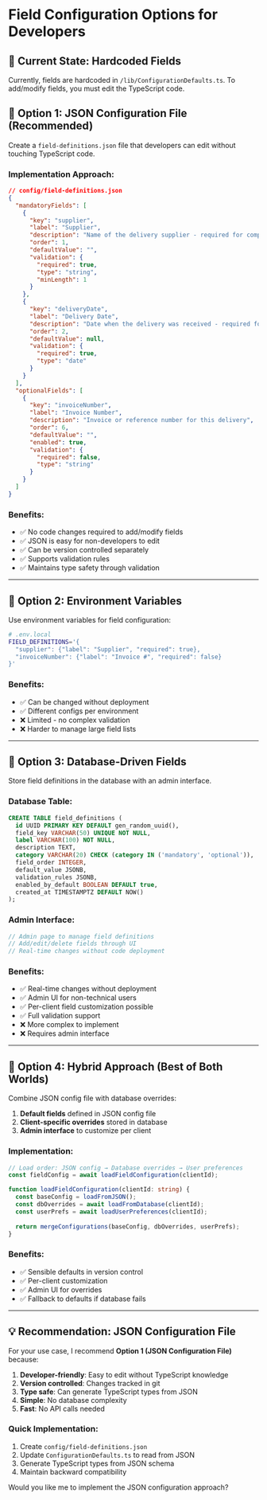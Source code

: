 # Field Configuration Options for Developers

## 🎯 Current State: Hardcoded Fields
Currently, fields are hardcoded in `/lib/ConfigurationDefaults.ts`. To add/modify fields, you must edit the TypeScript code.

## 🔧 Option 1: JSON Configuration File (Recommended)

Create a `field-definitions.json` file that developers can edit without touching TypeScript code.

### Implementation Approach:
```json
// config/field-definitions.json
{
  "mandatoryFields": [
    {
      "key": "supplier",
      "label": "Supplier",
      "description": "Name of the delivery supplier - required for compliance tracking",
      "order": 1,
      "defaultValue": "",
      "validation": {
        "required": true,
        "type": "string",
        "minLength": 1
      }
    },
    {
      "key": "deliveryDate",
      "label": "Delivery Date",
      "description": "Date when the delivery was received - required for compliance",
      "order": 2,
      "defaultValue": null,
      "validation": {
        "required": true,
        "type": "date"
      }
    }
  ],
  "optionalFields": [
    {
      "key": "invoiceNumber",
      "label": "Invoice Number",
      "description": "Invoice or reference number for this delivery",
      "order": 6,
      "defaultValue": "",
      "enabled": true,
      "validation": {
        "required": false,
        "type": "string"
      }
    }
  ]
}
```

### Benefits:
- ✅ No code changes required to add/modify fields
- ✅ JSON is easy for non-developers to edit
- ✅ Can be version controlled separately
- ✅ Supports validation rules
- ✅ Maintains type safety through validation

---

## 🔧 Option 2: Environment Variables

Use environment variables for field configuration:

```bash
# .env.local
FIELD_DEFINITIONS='{
  "supplier": {"label": "Supplier", "required": true},
  "invoiceNumber": {"label": "Invoice #", "required": false}
}'
```

### Benefits:
- ✅ Can be changed without deployment
- ✅ Different configs per environment
- ❌ Limited - no complex validation
- ❌ Harder to manage large field lists

---

## 🔧 Option 3: Database-Driven Fields

Store field definitions in the database with an admin interface.

### Database Table:
```sql
CREATE TABLE field_definitions (
  id UUID PRIMARY KEY DEFAULT gen_random_uuid(),
  field_key VARCHAR(50) UNIQUE NOT NULL,
  label VARCHAR(100) NOT NULL,
  description TEXT,
  category VARCHAR(20) CHECK (category IN ('mandatory', 'optional')),
  field_order INTEGER,
  default_value JSONB,
  validation_rules JSONB,
  enabled_by_default BOOLEAN DEFAULT true,
  created_at TIMESTAMPTZ DEFAULT NOW()
);
```

### Admin Interface:
```typescript
// Admin page to manage field definitions
// Add/edit/delete fields through UI
// Real-time changes without code deployment
```

### Benefits:
- ✅ Real-time changes without deployment
- ✅ Admin UI for non-technical users
- ✅ Per-client field customization possible
- ✅ Full validation support
- ❌ More complex to implement
- ❌ Requires admin interface

---

## 🔧 Option 4: Hybrid Approach (Best of Both Worlds)

Combine JSON config file with database overrides:

1. **Default fields** defined in JSON config file
2. **Client-specific overrides** stored in database
3. **Admin interface** to customize per client

### Implementation:
```typescript
// Load order: JSON config → Database overrides → User preferences
const fieldConfig = await loadFieldConfiguration(clientId);

function loadFieldConfiguration(clientId: string) {
  const baseConfig = loadFromJSON();
  const dbOverrides = await loadFromDatabase(clientId);
  const userPrefs = await loadUserPreferences(clientId);
  
  return mergeConfigurations(baseConfig, dbOverrides, userPrefs);
}
```

### Benefits:
- ✅ Sensible defaults in version control
- ✅ Per-client customization
- ✅ Admin UI for overrides
- ✅ Fallback to defaults if database fails

---

## 💡 Recommendation: JSON Configuration File

For your use case, I recommend **Option 1 (JSON Configuration File)** because:

1. **Developer-friendly**: Easy to edit without TypeScript knowledge
2. **Version controlled**: Changes tracked in git
3. **Type safe**: Can generate TypeScript types from JSON
4. **Simple**: No database complexity
5. **Fast**: No API calls needed

### Quick Implementation:
1. Create `config/field-definitions.json`
2. Update `ConfigurationDefaults.ts` to read from JSON
3. Generate TypeScript types from JSON schema
4. Maintain backward compatibility

Would you like me to implement the JSON configuration approach?